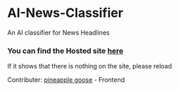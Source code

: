 # AI-News-Classifier
An AI classifier for News Headlines

### You can find the Hosted site <a href="https://network-classifier.herokuapp.com/" target="_blank">here</a>
If it shows that there is nothing on the site, please reload

Contributer: <a href="https://github.com/pineapplegoose" target="_blank">pineapple goose</a> - Frontend
